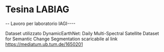 # Tesina LABIAG
-- Lavoro per laboratorio IAGI----

Dataset utilizzato  DynamicEarthNet: Daily Multi-Spectral Satellite Dataset for Semantic Change Segmentation
scaricabile al link https://mediatum.ub.tum.de/1650201